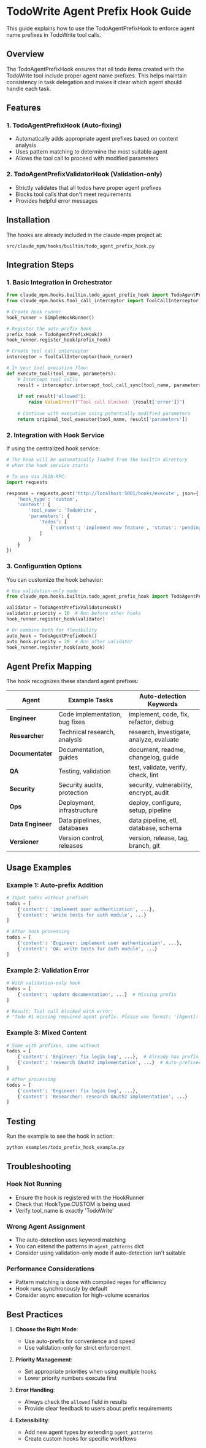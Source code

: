 # TodoWrite Agent Prefix Hook Guide

This guide explains how to use the TodoAgentPrefixHook to enforce agent name prefixes in TodoWrite tool calls.

## Overview

The TodoAgentPrefixHook ensures that all todo items created with the TodoWrite tool include proper agent name prefixes. This helps maintain consistency in task delegation and makes it clear which agent should handle each task.

## Features

### 1. **TodoAgentPrefixHook** (Auto-fixing)
- Automatically adds appropriate agent prefixes based on content analysis
- Uses pattern matching to determine the most suitable agent
- Allows the tool call to proceed with modified parameters

### 2. **TodoAgentPrefixValidatorHook** (Validation-only)
- Strictly validates that all todos have proper agent prefixes
- Blocks tool calls that don't meet requirements
- Provides helpful error messages

## Installation

The hooks are already included in the claude-mpm project at:
```
src/claude_mpm/hooks/builtin/todo_agent_prefix_hook.py
```

## Integration Steps

### 1. Basic Integration in Orchestrator

```python
from claude_mpm.hooks.builtin.todo_agent_prefix_hook import TodoAgentPrefixHook
from claude_mpm.hooks.tool_call_interceptor import ToolCallInterceptor, SimpleHookRunner

# Create hook runner
hook_runner = SimpleHookRunner()

# Register the auto-prefix hook
prefix_hook = TodoAgentPrefixHook()
hook_runner.register_hook(prefix_hook)

# Create tool call interceptor
interceptor = ToolCallInterceptor(hook_runner)

# In your tool execution flow:
def execute_tool(tool_name, parameters):
    # Intercept tool calls
    result = interceptor.intercept_tool_call_sync(tool_name, parameters)
    
    if not result['allowed']:
        raise ValueError(f"Tool call blocked: {result['error']}")
    
    # Continue with execution using potentially modified parameters
    return original_tool_executor(tool_name, result['parameters'])
```

### 2. Integration with Hook Service

If using the centralized hook service:

```python
# The hook will be automatically loaded from the builtin directory
# when the hook service starts

# To use via JSON-RPC:
import requests

response = requests.post('http://localhost:5001/hooks/execute', json={
    'hook_type': 'custom',
    'context': {
        'tool_name': 'TodoWrite',
        'parameters': {
            'todos': [
                {'content': 'implement new feature', 'status': 'pending', ...}
            ]
        }
    }
})
```

### 3. Configuration Options

You can customize the hook behavior:

```python
# Use validation-only mode
from claude_mpm.hooks.builtin.todo_agent_prefix_hook import TodoAgentPrefixValidatorHook

validator = TodoAgentPrefixValidatorHook()
validator.priority = 10  # Run before other hooks
hook_runner.register_hook(validator)

# Or combine both for flexibility
auto_hook = TodoAgentPrefixHook()
auto_hook.priority = 20  # Run after validator
hook_runner.register_hook(auto_hook)
```

## Agent Prefix Mapping

The hook recognizes these standard agent prefixes:

| Agent | Example Tasks | Auto-detection Keywords |
|-------|--------------|------------------------|
| **Engineer** | Code implementation, bug fixes | implement, code, fix, refactor, debug |
| **Researcher** | Technical research, analysis | research, investigate, analyze, evaluate |
| **Documentater** | Documentation, guides | document, readme, changelog, guide |
| **QA** | Testing, validation | test, validate, verify, check, lint |
| **Security** | Security audits, protection | security, vulnerability, encrypt, audit |
| **Ops** | Deployment, infrastructure | deploy, configure, setup, pipeline |
| **Data Engineer** | Data pipelines, databases | data pipeline, etl, database, schema |
| **Versioner** | Version control, releases | version, release, tag, branch, git |

## Usage Examples

### Example 1: Auto-prefix Addition

```python
# Input todos without prefixes
todos = [
    {'content': 'implement user authentication', ...},
    {'content': 'write tests for auth module', ...}
]

# After hook processing
todos = [
    {'content': 'Engineer: implement user authentication', ...},
    {'content': 'QA: write tests for auth module', ...}
]
```

### Example 2: Validation Error

```python
# With validation-only hook
todos = [
    {'content': 'update documentation', ...}  # Missing prefix
]

# Result: Tool call blocked with error:
# "Todo #1 missing required agent prefix. Please use format: '[Agent]: [task description]'"
```

### Example 3: Mixed Content

```python
# Some with prefixes, some without
todos = [
    {'content': 'Engineer: fix login bug', ...},  # Already has prefix - unchanged
    {'content': 'research OAuth2 implementation', ...}  # Auto-prefixed
]

# After processing
todos = [
    {'content': 'Engineer: fix login bug', ...},
    {'content': 'Researcher: research OAuth2 implementation', ...}
]
```

## Testing

Run the example to see the hook in action:

```bash
python examples/todo_prefix_hook_example.py
```

## Troubleshooting

### Hook Not Running
- Ensure the hook is registered with the HookRunner
- Check that HookType.CUSTOM is being used
- Verify tool_name is exactly 'TodoWrite'

### Wrong Agent Assignment
- The auto-detection uses keyword matching
- You can extend the patterns in `agent_patterns` dict
- Consider using validation-only mode if auto-detection isn't suitable

### Performance Considerations
- Pattern matching is done with compiled regex for efficiency
- Hook runs synchronously by default
- Consider async execution for high-volume scenarios

## Best Practices

1. **Choose the Right Mode**:
   - Use auto-prefix for convenience and speed
   - Use validation-only for strict enforcement

2. **Priority Management**:
   - Set appropriate priorities when using multiple hooks
   - Lower priority numbers execute first

3. **Error Handling**:
   - Always check the `allowed` field in results
   - Provide clear feedback to users about prefix requirements

4. **Extensibility**:
   - Add new agent types by extending `agent_patterns`
   - Create custom hooks for specific workflows